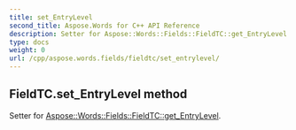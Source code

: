 ```yaml
---
title: set_EntryLevel
second_title: Aspose.Words for C++ API Reference
description: Setter for Aspose::Words::Fields::FieldTC::get_EntryLevel. 
type: docs
weight: 0
url: /cpp/aspose.words.fields/fieldtc/set_entrylevel/
---
```

## FieldTC.set_EntryLevel method


Setter for [Aspose::Words::Fields::FieldTC::get_EntryLevel](./get_entrylevel/).

